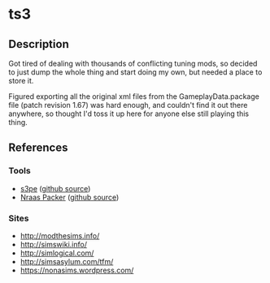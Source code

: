 # ts3

## Description
Got tired of dealing with thousands of conflicting tuning mods, so decided to just dump the whole thing and start doing my own, but needed a place to store it.

Figured exporting all the original xml files from the GameplayData.package file (patch revision 1.67) was hard enough, and couldn't find it out there anywhere, so thought I'd toss it up here for anyone else still playing this thing.

## References

### Tools
* [s3pe](https://sourceforge.net/projects/sims3tools/files/s3pe/) ([github source](https://github.com/dd-dk/sims3tools/tree/master/s3pe))
* [Nraas Packer](https://nraas.net/community/Packer) ([github source](https://github.com/jonwarren/NRaas/tree/master/NRaasPacker))

### Sites
* http://modthesims.info/
* http://simswiki.info/
* http://simlogical.com/
* http://simsasylum.com/tfm/
* https://nonasims.wordpress.com/


